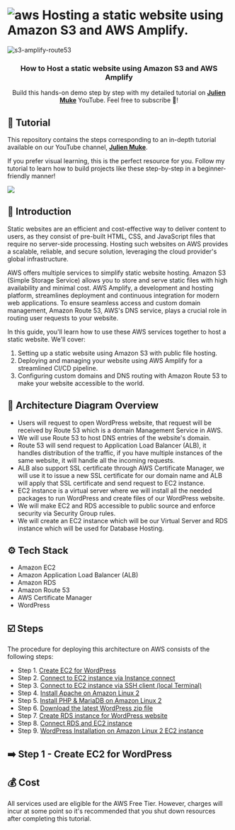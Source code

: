 # ![aws](https://github.com/julien-muke/Search-Engine-Website-using-AWS/assets/110755734/01cd6124-8014-4baa-a5fe-bd227844d263) Hosting a static website using Amazon S3 and AWS Amplify.


![s3-amplify-route53](https://github.com/user-attachments/assets/e46a4dd8-2ab4-4a75-b494-db1e48d15b5e)

<div align="center">

<h3 align="center">How to Host a static website using Amazon S3 and AWS Amplify</h3>

   <div align="center">
     Build this hands-on demo step by step with my detailed tutorial on <a href="http://www.youtube.com/@julienmuke/videos" target="_blank"><b>Julien Muke</b></a> YouTube. Feel free to subscribe 🔔!
    </div>
</div>

## 🚨 Tutorial

This repository contains the steps corresponding to an in-depth tutorial available on our YouTube
channel, <a href="http://www.youtube.com/@julienmuke/videos" target="_blank"><b>Julien Muke</b></a>.

If you prefer visual learning, this is the perfect resource for you. Follow my tutorial to learn how to build projects
like these step-by-step in a beginner-friendly manner!

<a href="https://youtu.be/HcqDrF-k7bc?si=vc-ViXgOG4B7IOEl?feature=shared" target="_blank"><img src="https://github.com/sujatagunale/EasyRead/assets/151519281/1736fca5-a031-4854-8c09-bc110e3bc16d" /></a>

## <a name="introduction">🤖 Introduction</a>

Static websites are an efficient and cost-effective way to deliver content to users, as they consist of pre-built HTML, CSS, and JavaScript files that require no server-side processing. Hosting such websites on AWS provides a scalable, reliable, and secure solution, leveraging the cloud provider's global infrastructure.

AWS offers multiple services to simplify static website hosting. Amazon S3 (Simple Storage Service) allows you to store and serve static files with high availability and minimal cost. AWS Amplify, a development and hosting platform, streamlines deployment and continuous integration for modern web applications. To ensure seamless access and custom domain management, Amazon Route 53, AWS's DNS service, plays a crucial role in routing user requests to your website.

In this guide, you'll learn how to use these AWS services together to host a static website. We'll cover:

1. Setting up a static website using Amazon S3 with public file hosting.
2. Deploying and managing your website using AWS Amplify for a streamlined CI/CD pipeline.
3. Configuring custom domains and DNS routing with Amazon Route 53 to make your website accessible to the world.


## 📐 Architecture Diagram Overview

* Users will request to open WordPress website, that request will be received by Route 53 which is a domain Management Service in AWS.
* We will use Route 53 to host DNS entries of the website's domain.
* Route 53 will send request to Application Load Balancer (ALB), it handles distribution of the traffic, if you have multiple instances of the same website, it will handle all the incoming requests. 
* ALB also support SSL certificate through AWS Certificate Manager, we will use it to issue a new SSL certificate for our domain name and ALB will apply that SSL certificate and send request to EC2 instance.
* EC2 instance is a virtual server where we will install all the needed packages to run WordPress  and create files of our WordPress website.
* We will make EC2 and RDS accessible to public source and enforce security via Security Group rules.
* We will create an EC2 instance which will be our Virtual Server and RDS instance which will be used for Database Hosting.

## <a name="tech-stack">⚙️ Tech Stack</a>

- Amazon EC2
- Amazon Application Load Balancer (ALB)
- Amazon RDS
- Amazon Route 53
- AWS Certificate Manager
- WordPress


## <a name="steps">☑️ Steps</a>

The procedure for deploying this architecture on AWS consists of the following steps:

* Step 1. [Create EC2 for WordPress](#create-ec2-for-wordpress)
* Step 2. [Connect to EC2 instance via Instance connect](#connect-ec2-to-instance)
* Step 3. [Connect to EC2 instance via SSH client (local Terminal)](#connect-ec2-to-ssh)
* Step 4. [Install Apache on Amazon Linux 2](#install-apache)
* Step 5. [Install PHP & MariaDB on Amazon Linux 2](#install-php-mariadb)
* Step 6. [Download the latest WordPress zip file](#download-wordpress)
* Step 7. [Create RDS instance for WordPress website](#rds-wp)
* Step 8. [Connect RDS and EC2 instance](#connect-rds-ec2)
* Step 9. [WordPress Installation on Amazon Linux 2 EC2 instance](#install-wp-on-ec2)

## <a name="create-ec2-for-wordpress">➡️ Step 1 - Create EC2 for WordPress</a>



## 💰 Cost

All services used are eligible for the AWS Free Tier. However, charges will incur at some point so it's recommended that you shut down resources after completing this tutorial.